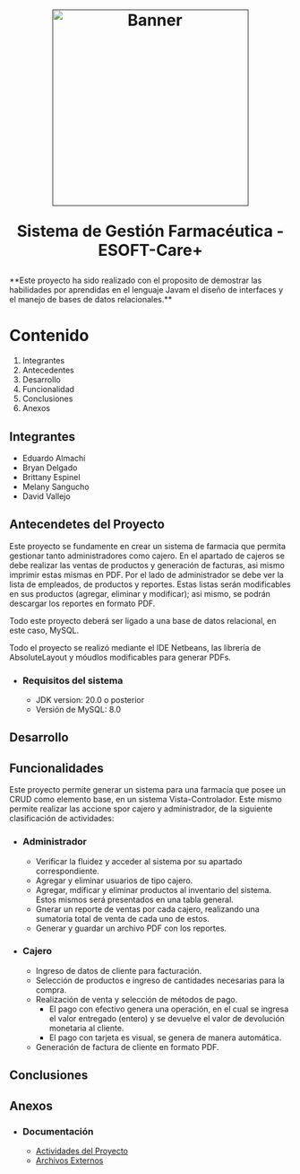 <h1 align="center">
  <a href=""><img src="https://github.com/bryandelgado99/Proyecto-Farmacia--2do-Bimestre/blob/49e308ad60d49319e7f289baac68ca3b5a685648/Capturas/logo_2.png" width="350px" alt="Banner"></a><br>  
  <p align="center">Sistema de Gestión Farmacéutica - ESOFT-Care+</p>
</h1>
**Este proyecto ha sido realizado con el proposito de demostrar las habilidades por aprendidas en el lenguaje Javam el diseño de interfaces y el manejo de bases de datos relacionales.**

# Contenido
1. Integrantes
2. Antecedentes  
3. Desarrollo
4. Funcionalidad
5. Conclusiones
6. Anexos

## Integrantes
- Eduardo Almachi 
- Bryan Delgado
- Brittany Espinel
- Melany Sangucho
- David Vallejo
  
## Antecendetes del Proyecto
Este proyecto se fundamente en crear un sistema de farmacia que permita gestionar tanto administradores como cajero. En el apartado de cajeros se debe realizar las ventas de productos y generación de facturas, asi mismo imprimir estas mismas en PDF.
Por el lado de administrador se debe ver la lista de empleados, de productos y reportes. Estas listas serán modificables en sus productos (agregar, eliminar y modificar); asi mismo, se podrán descargar los reportes en formato PDF. 

Todo este proyecto deberá ser ligado a una base de datos relacional, en este caso, MySQL. 

Todo el proyecto se realizó mediante el IDE Netbeans, las librería de AbsoluteLayout y móudlos modificables para generar PDFs.

- ### Requisitos del sistema
  - JDK version: 20.0 o posterior
  - Versión de MySQL: 8.0

## Desarrollo
## Funcionalidades
Este proyecto permite generar un sistema para una farmacia que posee un CRUD como elemento base, en un sistema Vista-Controlador. Este mismo permite realizar las accione spor cajero y administrador, de la siguiente clasificación de actividades:
- ### Administrador
  - Verificar la fluidez y acceder al sistema por su apartado correspondiente.
  - Agregar y eliminar usuarios de tipo cajero.
  - Agregar, mdificar y eliminar productos al inventario del sistema. Estos mismos será presentados en una tabla general.
  - Gnerar un reporte de ventas por cada cajero, realizando una sumatoria total de venta de cada uno de estos.
  - Generar y guardar un archivo PDF con los reportes.
- ### Cajero
  - Ingreso de datos de cliente para facturación.
  - Selección de productos e ingreso de cantidades necesarias para la compra.
  - Realización de venta y selección de métodos de pago.
    - El pago con efectivo genera una operación, en el cual se ingresa el valor entregado (entero) y se devuelve el valor de devolución monetaria al cliente.
    - El pago con tarjeta es visual, se genera de manera automática.
  - Generación de factura de cliente en formato PDF.
## Conclusiones
## Anexos
- ### Documentación
  - [Actividades del Proyecto](https://www.notion.so/Esquemas-y-Resultados-67fe02e9a2784f1087546e5faff61e94)
  - [Archivos Externos](https://www.notion.so/Archivos-externos-7e8bd1359d49442dba2ce7f4342e7669)
 
